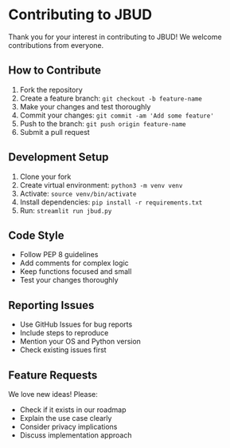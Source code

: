 # Contributing to JBUD

Thank you for your interest in contributing to JBUD! We welcome contributions from everyone.

## How to Contribute

1. Fork the repository
2. Create a feature branch: `git checkout -b feature-name`
3. Make your changes and test thoroughly
4. Commit your changes: `git commit -am 'Add some feature'`
5. Push to the branch: `git push origin feature-name`
6. Submit a pull request

## Development Setup

1. Clone your fork
2. Create virtual environment: `python3 -m venv venv`
3. Activate: `source venv/bin/activate`
4. Install dependencies: `pip install -r requirements.txt`
5. Run: `streamlit run jbud.py`

## Code Style

- Follow PEP 8 guidelines
- Add comments for complex logic
- Keep functions focused and small
- Test your changes thoroughly

## Reporting Issues

- Use GitHub Issues for bug reports
- Include steps to reproduce
- Mention your OS and Python version
- Check existing issues first

## Feature Requests

We love new ideas! Please:
- Check if it exists in our roadmap
- Explain the use case clearly
- Consider privacy implications
- Discuss implementation approach
